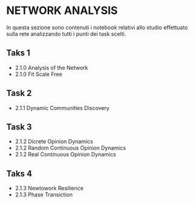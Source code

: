 # NETWORK ANALYSIS
In questa sezione sono contenuti i notebook relativi allo studio effettuato sulla rete analizzando tutti i punti dei task scelti.
## Taks 1
- 2.1.0 Analysis of the Network
- 2.1.0 Fit Scale Free
## Task 2
- 2.1.1 Dynamic Communities Discovery
## Task 3
- 2.1.2 Dicrete Opinion Dynamics
- 2.1.2 Random Continuous Opinion Dynamics
- 2.1.2 Real Continuous Opinion Dynamics
## Taks 4
- 2.1.3 Newtowork Resilience
- 2.1.3 Phase Transiction
